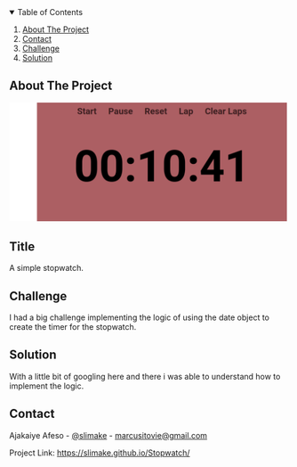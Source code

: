 <!-- TABLE OF CONTENTS -->
<details open="open">
  <summary>Table of Contents</summary>
  <ol>
    <li><a href="#about-the-project">About The Project</a></li>
    <li><a href="#contact">Contact</a></li>
    <li><a href="#contact">Challenge</a></li>
    <li><a href="#contact">Solution</a></li>
  </ol>
</details>



<!-- ABOUT THE PROJECT -->
## About The Project

[![Product Name Screen Shot][product-screenshot]](https://slimake.github.io/Stopwatch/)

## Title
A simple stopwatch. 

## Challenge
I had a big challenge implementing the logic of using the date object to create the timer for the stopwatch.

## Solution
With a little bit of googling here and there i was able to understand how to implement the logic.


<!-- CONTACT -->
## Contact

Ajakaiye Afeso - [@slimake](https://twitter.com/slimake) - marcusitovie@gmail.com

Project Link: https://slimake.github.io/Stopwatch/

<!-- MARKDOWN LINKS & IMAGES -->
<!-- https://www.markdownguide.org/basic-syntax/#reference-style-links -->
[product-screenshot]: image/stopwatch.png
